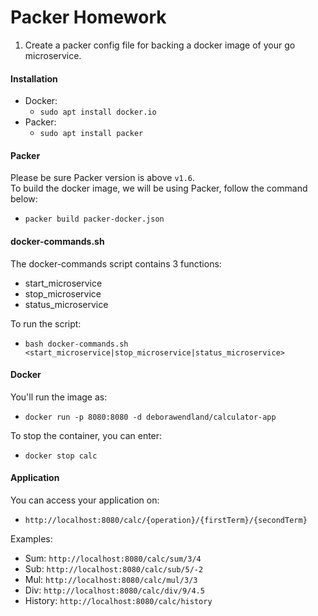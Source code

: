 Packer Homework
===============

1. Create a packer config file for backing a docker image of your go microservice.

#### Installation
- Docker:
    - `sudo apt install docker.io`
- Packer:
    - `sudo apt install packer`
    
#### Packer
Please be sure Packer version is above `v1.6`.  
To build the docker image, we will be using Packer, follow the command below:
- `packer build packer-docker.json`

#### docker-commands.sh
The docker-commands script contains 3 functions:
- start_microservice
- stop_microservice
- status_microservice

To run the script:
- `bash docker-commands.sh <start_microservice|stop_microservice|status_microservice>`

#### Docker
You'll run the image as:
- `docker run -p 8080:8080 -d deborawendland/calculator-app`

To stop the container, you can enter:
- `docker stop calc`


#### Application
You can access your application on: 
- `http://localhost:8080/calc/{operation}/{firstTerm}/{secondTerm}`

Examples:
- Sum: `http://localhost:8080/calc/sum/3/4`
- Sub: `http://localhost:8080/calc/sub/5/-2`
- Mul: `http://localhost:8080/calc/mul/3/3`
- Div: `http://localhost:8080/calc/div/9/4.5`
- History: `http://localhost:8080/calc/history`